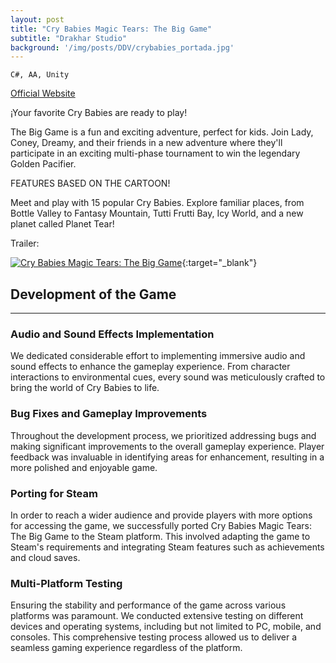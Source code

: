 ```yaml
---
layout: post
title: "Cry Babies Magic Tears: The Big Game"
subtitle: "Drakhar Studio"
background: '/img/posts/DDV/crybabies_portada.jpg'
---
```


`C#, AA, Unity`

[Official Website](https://www.mergegames.com/games/cry-babies-magic-tears-the-big-game/)

¡Your favorite Cry Babies are ready to play!

The Big Game is a fun and exciting adventure, perfect for kids. Join Lady, Coney, Dreamy, and their friends in a new adventure where they'll participate in an exciting multi-phase tournament to win the legendary Golden Pacifier.

FEATURES BASED ON THE CARTOON!

Meet and play with 15 popular Cry Babies. Explore familiar places, from Bottle Valley to Fantasy Mountain, Tutti Frutti Bay, Icy World, and a new planet called Planet Tear!

Trailer:

[![Cry Babies Magic Tears: The Big Game](https://img.youtube.com/vi/9Kg-96IlAKY/0.jpg)](https://www.youtube.com/watch?v=9Kg-96IlAKY){:target="_blank"}

## Development of the Game

---

### Audio and Sound Effects Implementation

We dedicated considerable effort to implementing immersive audio and sound effects to enhance the gameplay experience. From character interactions to environmental cues, every sound was meticulously crafted to bring the world of Cry Babies to life.

### Bug Fixes and Gameplay Improvements

Throughout the development process, we prioritized addressing bugs and making significant improvements to the overall gameplay experience. Player feedback was invaluable in identifying areas for enhancement, resulting in a more polished and enjoyable game.

### Porting for Steam

In order to reach a wider audience and provide players with more options for accessing the game, we successfully ported Cry Babies Magic Tears: The Big Game to the Steam platform. This involved adapting the game to Steam's requirements and integrating Steam features such as achievements and cloud saves.

### Multi-Platform Testing

Ensuring the stability and performance of the game across various platforms was paramount. We conducted extensive testing on different devices and operating systems, including but not limited to PC, mobile, and consoles. This comprehensive testing process allowed us to deliver a seamless gaming experience regardless of the platform.